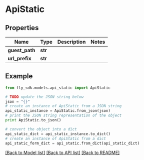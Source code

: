 # ApiStatic


## Properties
Name | Type | Description | Notes
------------ | ------------- | ------------- | -------------
**guest_path** | **str** |  | 
**url_prefix** | **str** |  | 

## Example

```python
from fly_sdk.models.api_static import ApiStatic

# TODO update the JSON string below
json = "{}"
# create an instance of ApiStatic from a JSON string
api_static_instance = ApiStatic.from_json(json)
# print the JSON string representation of the object
print ApiStatic.to_json()

# convert the object into a dict
api_static_dict = api_static_instance.to_dict()
# create an instance of ApiStatic from a dict
api_static_form_dict = api_static.from_dict(api_static_dict)
```
[[Back to Model list]](../README.md#documentation-for-models) [[Back to API list]](../README.md#documentation-for-api-endpoints) [[Back to README]](../README.md)


